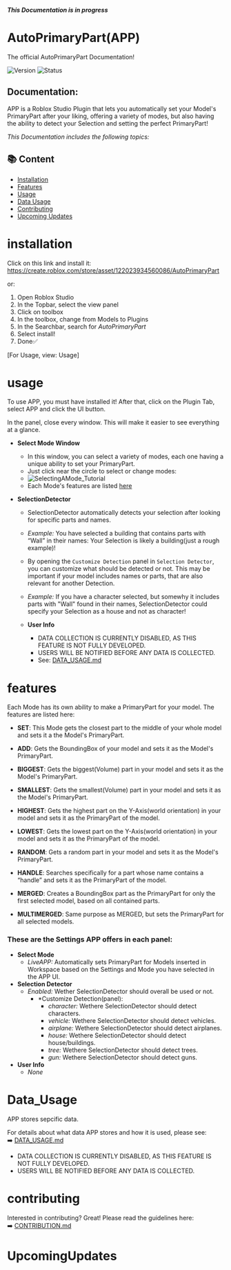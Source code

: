 ***This Documentation is in progress***

# AutoPrimaryPart(APP)
The official AutoPrimaryPart Documentation!

![Version](https://img.shields.io/badge/version-0.1.0--beta-blue)
![Status](https://img.shields.io/badge/status-Public-orange)

## Documentation: 
APP is a Roblox Studio Plugin that lets you automatically set your Model's PrimaryPart after your liking, offering a variety of modes, but also having the ability to detect your Selection and setting the perfect PrimaryPart!

*This Documentation includes the following topics:*

## 📚 Content
- [Installation](#installation)
- [Features](#features)
- [Usage](#usage)
- [Data Usage](#Data_Usage)
- [Contributing](#contributing)
- [Upcoming Updates](#UpcomingUpdates)


# installation
Click on this link and install it: https://create.roblox.com/store/asset/122023934560086/AutoPrimaryPart

 or:
1. Open Roblox Studio
2. In the Topbar, select the view panel
3. Click on toolbox
4. In the toolbox, change from Models to Plugins
5. In the Searchbar, search for *AutoPrimaryPart*
6. Select install!
7. Done✅
   
[For Usage, view: Usage]


# usage
To use APP, you must have installed it!
After that, click on the Plugin Tab, select APP and click the UI button.

In the panel, close every window. This will make it easier to see everything at a glance.

   - **Select Mode Window**
     
        - In this window, you can select a variety of modes, each one having a unique ability to set your PrimaryPart.
        - Just click near the circle to select or change modes:
        - ![SelectingAMode_Tutorial](https://github.com/user-attachments/assets/8f5b5f63-606a-4abd-9821-61d6b998f957)
        - Each Mode's features are listed [here](#features)
          
   - **SelectionDetector**
        - SelectionDetector automatically detects your selection after looking for specific parts and names.
        - *Example:* You have selected a building that contains parts with “Wall” in their names: Your Selection is likely a building(just a rough example)!
        - By opening the `Customize Detection` panel in `Selection Detector`, you can customize what should be detected or not. This may be important if your model includes names or parts, that are also relevant for another Detection.
        -  *Example:* If you have a character selected, but somewhy it includes parts with "Wall" found in their names, SelectionDetector could specify your Selection as a house and not as character!

     - **User Info**
          - DATA COLLECTION IS CURRENTLY DISABLED, AS THIS FEATURE IS NOT FULLY DEVELOPED.
          - USERS WILL BE NOTIFIED BEFORE ANY DATA IS COLLECTED.
          - See: [DATA_USAGE.md](./DATA_USAGE.md)


# features
Each Mode has its own ability to make a PrimaryPart for your model. The features are listed here: 

- **SET**:
This Mode gets the closest part to the middle of your whole model and sets it a the Model's PrimaryPart.

- **ADD**:
Gets the BoundingBox of your model and sets it as the Model's PrimaryPart.

- **BIGGEST**:
Gets the biggest(Volume) part in your model and sets it as the Model's PrimaryPart.

- **SMALLEST**:
Gets the smallest(Volume) part in your model and sets it as the Model's PrimaryPart.

- **HIGHEST**:
Gets the highest part on the Y-Axis(world orientation) in your model and sets it as the PrimaryPart of the model.

- **LOWEST**:
Gets the lowest part on the Y-Axis(world orientation) in your model and sets it as the PrimaryPart of the model.

- **RANDOM**:
Gets a random part in your model and sets it as the Model's PrimaryPart.

- **HANDLE**:
Searches specifically for a part whose name contains a “handle” and sets it as the PrimaryPart of the model.

- **MERGED**:
Creates a BoundingBox part as the PrimaryPart for only the first selected model, based on all contained parts.

- **MULTIMERGED**:
Same purpose as MERGED, but sets the PrimaryPart for all selected models.


### These are the Settings APP offers in each panel:
- **Select Mode**
     - *LiveAPP:* Automatically sets PrimaryPart for Models inserted in Workspace based on the Settings and Mode you have selected in the APP UI.
- **Selection Detector**
     - *Enabled:* Wether SelectionDetector should overall be used or not.
          - *Customize Detection(panel):
             - *character:* Wethere SelectionDetector should detect characters.
             - *vehicle:* Wethere SelectionDetector should detect vehicles.
             - *airplane:* Wethere SelectionDetector should detect airplanes.
             - *house:* Wethere SelectionDetector should detect house/buildings.
             - *tree:* Wethere SelectionDetector should detect trees.
             - *gun:* Wethere SelectionDetector should detect guns.
- **User Info**
     - *None*

# Data_Usage
APP stores sepcific data.

For details about what data APP stores and how it is used, please see:  
➡️ [DATA_USAGE.md](./DATA_USAGE.md)

- DATA COLLECTION IS CURRENTLY DISABLED, AS THIS FEATURE IS NOT FULLY DEVELOPED.
- USERS WILL BE NOTIFIED BEFORE ANY DATA IS COLLECTED.


# contributing
Interested in contributing? Great! Please read the guidelines here:  
➡️ [CONTRIBUTION.md](./CONTRIBUTION.md)


# UpcomingUpdates


